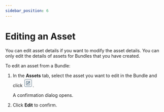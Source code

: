 ```yaml
---
sidebar_position: 6
---
```

# Editing an Asset 

<head>
  <meta name="guidename" content="Bundles"/>
  <meta name="context" content="0df5711a-ba64-4516-a43e-87ad6f297f18"/>
</head>


You can edit asset details if you want to modify the asset details. You can only edit the details of assets for Bundles that you have created.

To edit an asset from a Bundle:
1. In the **Assets** tab, select the asset you want to edit in the Bundle and click ![](../../images_bundles/img_bundles_edit_icon.png).
 
    A confirmation dialog opens. 
2. Click **Edit** to confirm. 

